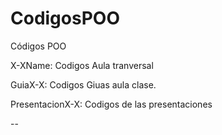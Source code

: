 # CodigosPOO
Códigos POO

X-XName: Codigos Aula tranversal

GuiaX-X: Codigos Giuas aula clase.

PresentacionX-X: Codigos de las presentaciones

--

